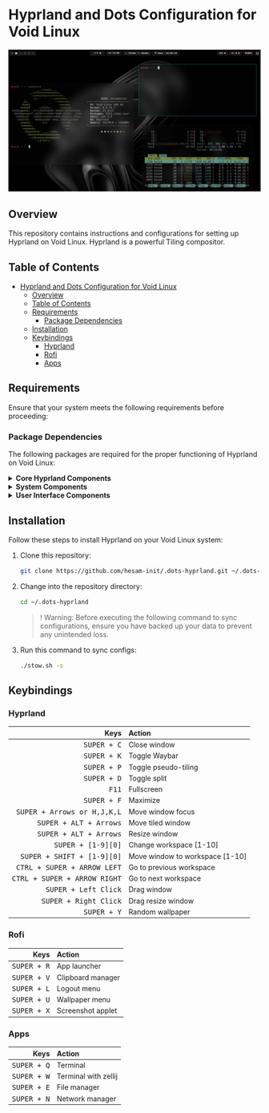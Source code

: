 # Hyprland and Dots Configuration for Void Linux

![Hyprland Logo](./.github/assets/hyprland.png)

## Overview

This repository contains instructions and configurations for setting up Hyprland on Void Linux. Hyprland is a powerful Tiling compositor.

## Table of Contents

- [Hyprland and Dots Configuration for Void Linux](#hyprland-and-dots-configuration-for-void-linux)
  - [Overview](#overview)
  - [Table of Contents](#table-of-contents)
  - [Requirements](#requirements)
    - [Package Dependencies](#package-dependencies)
  - [Installation](#installation)
  - [Keybindings](#keybindings)
    - [Hyprland](#hyprland)
    - [Rofi](#rofi)
    - [Apps](#apps)

## Requirements

Ensure that your system meets the following requirements before proceeding:

### Package Dependencies

The following packages are required for the proper functioning of Hyprland on Void Linux:

<details>
  <summary><strong>Core Hyprland Components</strong></summary>

- [Void-Hyprland](https://github.com/Makrennel/hyprland-void) : ```hyprland hyprland-protocols xorg-server-xwayland xdg-desktop-portal-hyprland xdg-desktop-portal xdg-utils wayland wayland-protocols xdg-desktop-portal-wlr xdg-desktop-portal-gtk```

</details>

<details>
  <summary><strong>System Components</strong></summary>

- Repos : ```void-repo-multilib void-repo-nonfree```
- Services : ```dbus seatd elogind polkit bluez sddm cronie```
- Network : ```wpa_supplicant wifish wpa-cute wpa_gui - NetworkManager nmtui```
- Base : ```xorg gnome-keyring polkit-gnome mtpfs inotify-tools ffmpeg libnotify```
- Dev tools : ```git base-devel```
- Amd Drivers : ```Vulkan-Headers Vulkan-Tools Vulkan-ValidationLayers-32bit mesa-vulkan-radeon mesa-vulkan-radeon-32bit vulkan-loader vulkan-loader-32bit libspa-vulkan libspa-vulkan-32bit amdvlk mesa-dri```
- [Audio and Video](https://docs.voidlinux.org/config/media/pipewire.html) : ```pipewire wireplumber```

</details>

<details>
  <summary><strong>User Interface Components</strong></summary>

- Ui Components : ```Waybar avizo font-awesome-6 swaylock dunst``` [rofi](https://github.com/lbonn/rofi/blob/wayland/INSTALL.md)
- Wallpaper Daemons : ```swaybg mpvpaper``` [swww](https:i//github.com/LGFae/swww)
- Utilities : ```grim jq slurp playerctl cliphist wl-clipboard swayidle swappy pavucontrol```

</details>

## Installation

Follow these steps to install Hyprland on your Void Linux system:

1. Clone this repository:

   ```bash
   git clone https://github.com/hesam-init/.dots-hyprland.git ~/.dots-hyprland
   ```
2. Change into the repository directory:

   ```bash
   cd ~/.dots-hyprland
   ```

   > ! Warning: Before executing the following command to sync configurations, ensure you have backed up your data to prevent any unintended loss.

3. Run this command to sync configs:

   ```bash
   ./stow.sh -s
   ```

## Keybindings

### Hyprland


|                                  Keys | Action                          |
| ------------------------------------: | :------------------------------ |
|                  <kbd>SUPER + C</kbd> | Close window                    |
|                  <kbd>SUPER + K</kbd> | Toggle Waybar                   |
|                  <kbd>SUPER + P</kbd> | Toggle pseudo-tiling            |
|                  <kbd>SUPER + D</kbd> | Toggle split                    |
|                        <kbd>F11</kbd> | Fullscreen                      |
|                  <kbd>SUPER + F</kbd> | Maximize                        |
|  <kbd>SUPER + Arrows or H,J,K,L</kbd> | Move window focus               |
|       <kbd>SUPER + ALT + Arrows</kbd> | Move tiled window               |
|       <kbd>SUPER + ALT + Arrows</kbd> | Resize window                   |
|           <kbd>SUPER + [1-9][0]</kbd> | Change workspace [1-10]         |
|   <kbd>SUPER + SHIFT + [1-9][0]</kbd> | Move window to workspace [1-10] |
|  <kbd>CTRL + SUPER + ARROW LEFT</kbd> | Go to previous workspace        |
| <kbd>CTRL + SUPER + ARROW RIGHT</kbd> | Go to next workspace            |
|         <kbd>SUPER + Left Click</kbd> | Drag window                     |
|        <kbd>SUPER + Right Click</kbd> | Drag resize window              |
|                  <kbd>SUPER + Y</kbd> | Random wallpaper                |

### Rofi


|                 Keys | Action            |
| -------------------: | :---------------- |
| <kbd>SUPER + R</kbd> | App launcher      |
| <kbd>SUPER + V</kbd> | Clipboard manager |
| <kbd>SUPER + L</kbd> | Logout menu       |
| <kbd>SUPER + U</kbd> | Wallpaper menu    |
| <kbd>SUPER + X</kbd> | Screenshot applet |

### Apps


|                 Keys | Action               |
| -------------------: | :------------------- |
| <kbd>SUPER + Q</kbd> | Terminal             |
| <kbd>SUPER + W</kbd> | Terminal with zellij |
| <kbd>SUPER + E</kbd> | File manager         |
| <kbd>SUPER + N</kbd> | Network manager      |
